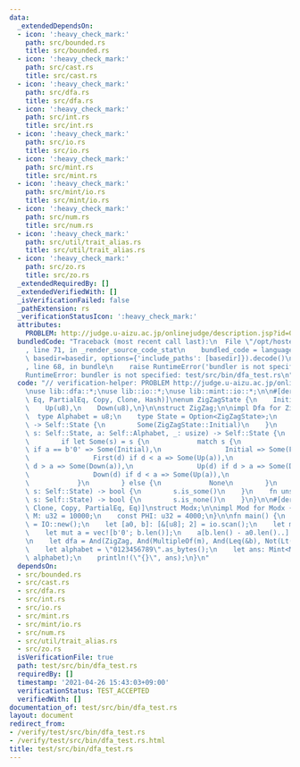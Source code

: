 ```yaml
---
data:
  _extendedDependsOn:
  - icon: ':heavy_check_mark:'
    path: src/bounded.rs
    title: src/bounded.rs
  - icon: ':heavy_check_mark:'
    path: src/cast.rs
    title: src/cast.rs
  - icon: ':heavy_check_mark:'
    path: src/dfa.rs
    title: src/dfa.rs
  - icon: ':heavy_check_mark:'
    path: src/int.rs
    title: src/int.rs
  - icon: ':heavy_check_mark:'
    path: src/io.rs
    title: src/io.rs
  - icon: ':heavy_check_mark:'
    path: src/mint.rs
    title: src/mint.rs
  - icon: ':heavy_check_mark:'
    path: src/mint/io.rs
    title: src/mint/io.rs
  - icon: ':heavy_check_mark:'
    path: src/num.rs
    title: src/num.rs
  - icon: ':heavy_check_mark:'
    path: src/util/trait_alias.rs
    title: src/util/trait_alias.rs
  - icon: ':heavy_check_mark:'
    path: src/zo.rs
    title: src/zo.rs
  _extendedRequiredBy: []
  _extendedVerifiedWith: []
  _isVerificationFailed: false
  _pathExtension: rs
  _verificationStatusIcon: ':heavy_check_mark:'
  attributes:
    PROBLEM: http://judge.u-aizu.ac.jp/onlinejudge/description.jsp?id=0570
  bundledCode: "Traceback (most recent call last):\n  File \"/opt/hostedtoolcache/Python/3.9.5/x64/lib/python3.9/site-packages/onlinejudge_verify/documentation/build.py\"\
    , line 71, in _render_source_code_stat\n    bundled_code = language.bundle(stat.path,\
    \ basedir=basedir, options={'include_paths': [basedir]}).decode()\n  File \"/opt/hostedtoolcache/Python/3.9.5/x64/lib/python3.9/site-packages/onlinejudge_verify/languages/user_defined.py\"\
    , line 68, in bundle\n    raise RuntimeError('bundler is not specified: {}'.format(path.as_posix()))\n\
    RuntimeError: bundler is not specified: test/src/bin/dfa_test.rs\n"
  code: "// verification-helper: PROBLEM http://judge.u-aizu.ac.jp/onlinejudge/description.jsp?id=0570\n\
    \nuse lib::dfa::*;\nuse lib::io::*;\nuse lib::mint::io::*;\n\n#[derive(Ord, PartialOrd,\
    \ Eq, PartialEq, Copy, Clone, Hash)]\nenum ZigZagState {\n    Initial,\n    First(u8),\n\
    \    Up(u8),\n    Down(u8),\n}\n\nstruct ZigZag;\n\nimpl Dfa for ZigZag {\n  \
    \  type Alphabet = u8;\n    type State = Option<ZigZagState>;\n    fn init(&self)\
    \ -> Self::State {\n        Some(ZigZagState::Initial)\n    }\n    fn next(&self,\
    \ s: Self::State, a: Self::Alphabet, _: usize) -> Self::State {\n        use ZigZagState::*;\n\
    \        if let Some(s) = s {\n            match s {\n                Initial\
    \ if a == b'0' => Some(Initial),\n                Initial => Some(First(a)),\n\
    \                First(d) if d < a => Some(Up(a)),\n                First(d) if\
    \ d > a => Some(Down(a)),\n                Up(d) if d > a => Some(Down(a)),\n\
    \                Down(d) if d < a => Some(Up(a)),\n                _ => None,\n\
    \            }\n        } else {\n            None\n        }\n    }\n    fn accept(&self,\
    \ s: Self::State) -> bool {\n        s.is_some()\n    }\n    fn unsuccessful(&self,\
    \ s: Self::State) -> bool {\n        s.is_none()\n    }\n}\n\n#[derive(Default,\
    \ Clone, Copy, PartialEq, Eq)]\nstruct Modx;\n\nimpl Mod for Modx {\n    const\
    \ M: u32 = 10000;\n    const PHI: u32 = 4000;\n}\n\nfn main() {\n    let mut io\
    \ = IO::new();\n    let [a0, b]: [&[u8]; 2] = io.scan();\n    let m = io.scan();\n\
    \    let mut a = vec![b'0'; b.len()];\n    a[b.len() - a0.len()..].copy_from_slice(&a0);\n\
    \n    let dfa = And(ZigZag, And(MultipleOf(m), And(Leq(&b), Not(Lt(&a)))));\n\
    \    let alphabet = \"0123456789\".as_bytes();\n    let ans: Mint<Modx> = dfa.count(a.len(),\
    \ alphabet);\n    println!(\"{}\", ans);\n}\n"
  dependsOn:
  - src/bounded.rs
  - src/cast.rs
  - src/dfa.rs
  - src/int.rs
  - src/io.rs
  - src/mint.rs
  - src/mint/io.rs
  - src/num.rs
  - src/util/trait_alias.rs
  - src/zo.rs
  isVerificationFile: true
  path: test/src/bin/dfa_test.rs
  requiredBy: []
  timestamp: '2021-04-26 15:43:03+09:00'
  verificationStatus: TEST_ACCEPTED
  verifiedWith: []
documentation_of: test/src/bin/dfa_test.rs
layout: document
redirect_from:
- /verify/test/src/bin/dfa_test.rs
- /verify/test/src/bin/dfa_test.rs.html
title: test/src/bin/dfa_test.rs
---
```

